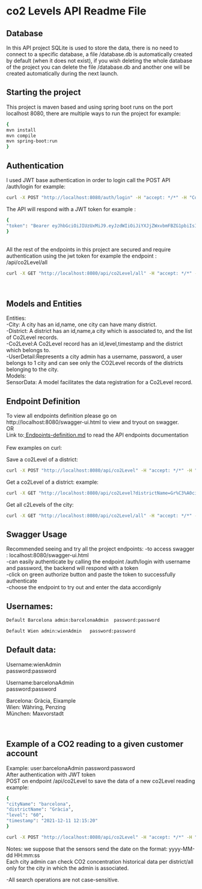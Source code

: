 # co2 Levels API Readme File

## Database

In this API project  SQLite is used to store the data, there is no need to connect to a specific database, a file /database.db is automatically created by default (when it does not exist), if you wish deleting the whole database of the project you can delete the file /database.db and another one will be created automatically during the next launch. 

## Starting the project

This project is maven based and using spring boot runs on the port localhost 8080, there are multiple ways to run the project for example:

```bash
{
mvn install
mvn compile
mvn spring-boot:run
}
```
## Authentication

I used JWT base authentication in order to login call the POST API /auth/login for example:
```bash
curl -X POST "http://localhost:8080/auth/login" -H "accept: */*" -H "Content-Type: application/json" -d "{ \"password\": \"password\", \"username\": \"barcelonaadmin\"}"
```

The API will respond with a JWT token for example :<br/>
```bash
{
"token": "Bearer eyJhbGciOiJIUzUxMiJ9.eyJzdWIiOiJiYXJjZWxvbmFBZG1pbiIsInJvbGVzIjpbIlJPTEVfQURNSU4iXSwiaWF0IjoxNjQ5ODI4NzM5LCJleHAiOjE2NDk4NTc1Mzl9.UuOMDQ3qZ5p8cDvgBP7BcRNnj0eRc4EN-eP5Ph3VN3Pg41vgMWnGSwOfeO42US8Nd2lU2c9TEt9wzVeK7h8qqA"
}
```
<br/>
All the rest of the endpoints in this project are secured and require authentication using the jwt token for example the endpoint : /api/co2Level/all<br/>

```bash
curl -X GET "http://localhost:8080/api/co2Level/all" -H "accept: */*" -H "Authorization: Bearer eyJhbGciOiJIUzUxMiJ9.eyJzdWIiOiJiYXJjZWxvbmFBZG1pbiIsInJvbGVzIjpbIlJPTEVfQURNSU4iXSwiaWF0IjoxNjQ5ODI4NzM5LCJleHAiOjE2NDk4NTc1Mzl9.UuOMDQ3qZ5p8cDvgBP7BcRNnj0eRc4EN-eP5Ph3VN3Pg41vgMWnGSwOfeO42US8Nd2lU2c9TEt9wzVeK7h8qqA"
```
<br/>


## Models and Entities

Entities:<br/>
-City: A city has an id,name, one city can have many district.<br/>
-District: A district has an id,name,a city which is associated to, and the list of Co2Level records.<br/>
-Co2Level:A Co2Level record has an id,level,timestamp and the district which belongs to.<br/>
-UserDetail:Represents a city admin has a username, password, a user belongs to 1 city and can see only the CO2Level records of the districts belonging to the city.<br/>
Models:<br/>
SensorData: A model facilitates the data registration for a Co2Level record.<br/>


## Endpoint Definition
To view all endpoints definition please go on http://localhost:8080/swagger-ui.html to view and tryout on swagger.<br/>
OR<br/>
Link to:[ Endpoints-definition.md](Endpoints-definition.md) to read the API endpoints documentation<br/>
<br/>
Few examples on curl:<br/> 

Save a co2Level of a district: 

```bash 
curl -X POST "http://localhost:8080/api/co2Level" -H "accept: */*" -H "Authorization: Bearer eyJhbGciOiJIUzUxMiJ9.eyJzdWIiOiJiYXJjZWxvbmFBZG1pbiIsInJvbGVzIjpbIlJPTEVfQURNSU4iXSwiaWF0IjoxNjQ5ODk4MzAyLCJleHAiOjE2NDk5MjcxMDJ9.ao8bfa9A0bqdORgmcYvVueC3heLUNQ2Zzf1HnEys2-QK8QEdmwu3pU5k7wzzXpVrtBCfRkkGCndR6qLNlQJTFQ" -H "Content-Type: application/json" -d "{ \"cityName\": \"barcelona\", \"districtName\": \"Gràcia\", \"level\": \"60\", \"timestamp\": \"2021-12-11 12:15:20\"}"
```

Get a co2Level of a district: example:

```bash 
curl -X GET "http://localhost:8080/api/co2Level?districtName=Gr%C3%A0cia" -H "accept: */*" -H "Authorization: Bearer eyJhbGciOiJIUzUxMiJ9.eyJzdWIiOiJiYXJjZWxvbmFBZG1pbiIsInJvbGVzIjpbIlJPTEVfQURNSU4iXSwiaWF0IjoxNjQ5OTAwMDE0LCJleHAiOjE2NDk5Mjg4MTR9.xvCOMAM6VTxOeYhB0GfFQyNStb3GJJiBrdavx4vg1caqElBvDgsDAj5lUxuqglInqLVOUgY2rb2g98MiV1WbaA"
```

Get all c2Levels of the city:


```bash 
curl -X GET "http://localhost:8080/api/co2Level/all" -H "accept: */*" -H "Authorization: Bearer eyJhbGciOiJIUzUxMiJ9.eyJzdWIiOiJiYXJjZWxvbmFBZG1pbiIsInJvbGVzIjpbIlJPTEVfQURNSU4iXSwiaWF0IjoxNjQ5OTAwMDE0LCJleHAiOjE2NDk5Mjg4MTR9.xvCOMAM6VTxOeYhB0GfFQyNStb3GJJiBrdavx4vg1caqElBvDgsDAj5lUxuqglInqLVOUgY2rb2g98MiV1WbaA"
```

## Swagger Usage

Recommended seeing and try all the project endpoints: 
-to access swagger : localhost:8080/swagger-ui.html<br/>
-can easily authenticate by calling the endpoint /auth/login with username and password, the backend will respond with a token <br/>
-click on green authorize button and paste the token to successfully authenticate <br/>
-choose the endpoint to try out and enter the data accordignly <br/>



## Usernames: <br/>
  

```bash 
Default Barcelona admin:barcelonaAdmin  password:password    
```

```bash
Default Wien admin:wienAdmin   password:password 
```



## Default data: <br/>
Username:wienAdmin<br/>
password:password

Username:barcelonaAdmin<br/>
password:password

Barcelona: Gràcia, Eixample<br/>
Wien: Währing, Penzing<br/>
München: Maxvorstadt<br/>

<br/>

## Example of a CO2 reading to a given customer account

Example: user:barcelonaAdmin  password:password<br/>
After authentication with JWT token   <br/>
POST on endpoint /api/co2Level to save the data of a new co2Level reading example:<br/>


```bash 
{
"cityName": "barcelona",
"districtName": "Gràcia",
"level": "60",
"timestamp": "2021-12-11 12:15:20"
}
```

```bash 
curl -X POST "http://localhost:8080/api/co2Level" -H "accept: */*" -H "Authorization: Bearer eyJhbGciOiJIUzUxMiJ9.eyJzdWIiOiJiYXJjZWxvbmFBZG1pbiIsInJvbGVzIjpbIlJPTEVfQURNSU4iXSwiaWF0IjoxNjQ5ODk4MzAyLCJleHAiOjE2NDk5MjcxMDJ9.ao8bfa9A0bqdORgmcYvVueC3heLUNQ2Zzf1HnEys2-QK8QEdmwu3pU5k7wzzXpVrtBCfRkkGCndR6qLNlQJTFQ" -H "Content-Type: application/json" -d "{ \"cityName\": \"barcelona\", \"districtName\": \"Gràcia\", \"level\": \"60\", \"timestamp\": \"2021-12-11 12:15:20\"}"
```

Notes: we suppose that the sensors send the date on the format: yyyy-MM-dd HH:mm:ss<br/>
Each city admin can check CO2 concentration historical data per district/all only for the city in which the admin is associated.

-All search operations are not case-sensitive.

